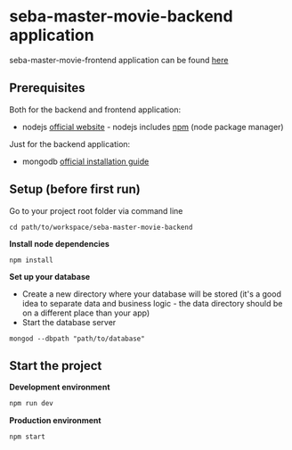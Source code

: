 # seba-master-movie-backend application

seba-master-movie-frontend application can be found [here](https://github.com/sebischair/seba-master-movie-frontend)

## Prerequisites

Both for the backend and frontend application:

* nodejs [official website](https://nodejs.org/en/) - nodejs includes [npm](https://www.npmjs.com/) (node package manager)

Just for the backend application:

* mongodb [official installation guide](https://docs.mongodb.org/manual/administration/install-community/)

## Setup (before first run)

Go to your project root folder via command line
```
cd path/to/workspace/seba-master-movie-backend
```

**Install node dependencies**

```
npm install
```

**Set up your database**

* Create a new directory where your database will be stored (it's a good idea to separate data and business logic - the data directory should be on a different place than your app)
* Start the database server
```
mongod --dbpath "path/to/database"
```

## Start the project

**Development environment**
```bash
npm run dev
```

**Production environment**
```bash
npm start
```